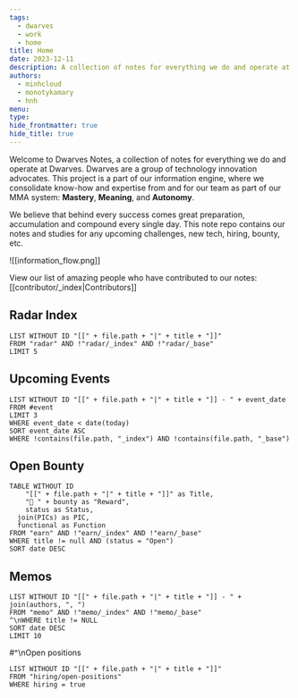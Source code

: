 ```yaml
---
tags:
  - dwarves
  - work
  - home
title: Home
date: 2023-12-11
description: A collection of notes for everything we do and operate at Dwarves. This is where we keep our internal notes.
authors:
  - minhcloud
  - monotykamary
  - hnh
menu: 
type: 
hide_frontmatter: true
hide_title: true
---
```

Welcome to Dwarves Notes, a collection of notes for everything we do and operate at Dwarves. Dwarves are a group of technology innovation advocates. This project is a part of our information engine, where we consolidate know-how and expertise from and for our team as part of our MMA system: **Mastery**, **Meaning**, and **Autonomy**.

We believe that behind every success comes great preparation, accumulation and compound every single day. This note repo contains our notes and studies for any upcoming challenges, new tech, hiring, bounty, etc.

![[information_flow.png]]

View our list of amazing people who have contributed to our notes: [[contributor/_index|Contributors]]

## Radar Index
<!-- col-2 #1 -->
```dataview
LIST WITHOUT ID "[[" + file.path + "|" + title + "]]"
FROM "radar" AND !"radar/_index" AND !"radar/_base"
LIMIT 5
```
<!-- /col-2 #1 -->

## Upcoming Events
```dataview
LIST WITHOUT ID "[[" + file.path + "|" + title + "]] - " + event_date
FROM #event
LIMIT 3
WHERE event_date < date(today)
SORT event_date ASC
WHERE !contains(file.path, "_index") AND !contains(file.path, "_base")
```

## Open Bounty
```dataview
TABLE WITHOUT ID
	"[[" + file.path + "|" + title + "]]" as Title,
	"🧊 " + bounty as "Reward",
	status as Status,
  join(PICs) as PIC,
  functional as Function
FROM "earn" AND !"earn/_index" AND !"earn/_base"
WHERE title != null AND (status = "Open")
SORT date DESC
```

## Memos
```dataview
LIST WITHOUT ID "[[" + file.path + "|" + title + "]] - " + join(authors, ", ")
FROM "memo" AND !"memo/_index" AND !"memo/_base"
^\nWHERE title != NULL
SORT date DESC
LIMIT 10
```
#^\nOpen positions
```dataview
LIST WITHOUT ID "[[" + file.path + "|" + title + "]]"
FROM "hiring/open-positions"
WHERE hiring = true
```